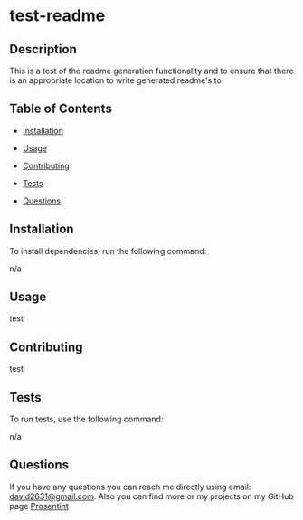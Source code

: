 # test-readme
  

  ## Description

  This is a test of the readme generation functionality and to ensure that there is an appropriate location to write generated readme's to

  ## Table of Contents

  * [Installation](#installation)

  * [Usage](#usage)

  

  * [Contributing](#contributing)

  * [Tests](#tests)

  * [Questions](#questions)

  ## Installation

  To install dependencies, run the following command:

  n/a

  ## Usage

  test

  

  ## Contributing

  test

  ## Tests

  To run tests, use the following command:

  n/a

  ## Questions

  If you have any questions you can reach me directly using email: david2631@gmail.com. 
  Also you can find more or my projects on my GitHub page [Prosentint](https://github.com/Prosentint)

